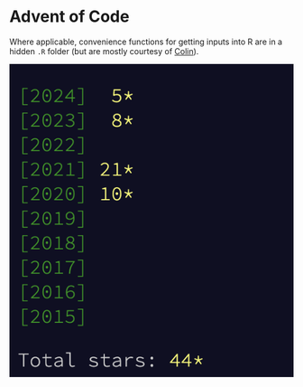 # Advent of Code

Where applicable, convenience functions for getting inputs into R are in a hidden `.R` folder (but are mostly courtesy of [Colin](https://colin-fraser.net/post/a-quick-tutorial-on-importing-data-from-advent-of-code-into-r/)).

![alt text](./images/CleanShot%202024-12-03%20at%2011.41.56@2x.png)

